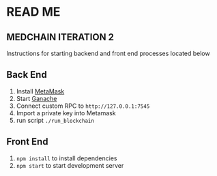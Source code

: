 # READ ME

## MEDCHAIN ITERATION 2

Instructions for starting backend and front end processes located below

## Back End

 1. Install [MetaMask](https://metamask.io/) 
 2. Start [Ganache](https://www.trufflesuite.com/ganache)
 3. Connect custom RPC to `http://127.0.0.1:7545` 
 4. Import a private key into Metamask
 5. run script `./run_blockchain`

## Front End

 1. `npm install` to install dependencies
 2. `npm start` to start development server
